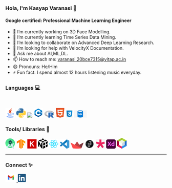 ### Hola, I'm Kasyap Varanasi 👋
#### Google certified: Professional Machine Learning Engineer
- 🔭 I’m currently working on 3D Face Modelling.
- 🌱 I’m currently learning Time Series Data Mining.
- 👯 I’m looking to collaborate on Advanced Deep Learning Research.
- 🤔 I’m looking for help with VelocityX Documentation.
- 💬 Ask me about AI,ML,DL.
- 📫 How to reach me: varanasi.20bce7315@vitap.ac.in
- 😄 Pronouns: He/Him
- ⚡ Fun fact: I spend almost 12 hours listening music everyday. 
### Languages 💻

<br>

<a href="https://www.java.com/en/"><img src="https://github.com/kcharvi/kcharvi/blob/main/assests/Languages/java.svg" width=30></a> 
<a href="https://www.python.org/"><img src="https://github.com/kcharvi/kcharvi/blob/main/assests/Languages/python.svg" width=30></a>
<a href="https://matlab.mathworks.com/"><img src="https://uk.mathworks.com/company/newsletters/articles/the-mathworks-logo-is-an-eigenfunction-of-the-wave-equation/_jcr_content/mainParsys/image_2.adapt.480.medium.gif/1469941373397.gif" width=30></a>
<a href="https://isocpp.org/"><img src="https://github.com/kcharvi/kcharvi/blob/main/assests/Languages/c%2B%2B.svg" width=30></a>
<a href="https://www.r-project.org/"><img src="https://github.com/kcharvi/kcharvi/blob/main/assests/Languages/r.svg" width=30></a>
<a href="https://html.com/"><img src="https://github.com/kcharvi/kcharvi/blob/main/assests/Languages/html.png" width=30></a>
<a href="https://www.w3.org/Style/CSS/Overview.en.html"><img src="https://github.com/kcharvi/kcharvi/blob/main/assests/Languages/css.png" width=20></a>
<a href="https://www.w3schools.com/sql/sql_intro.asp"><img src="https://github.com/kcharvi/kcharvi/blob/main/assests/Languages/sql.png" width=40></a>
<br>

### Tools/ Libraries 🚀 

<a href="https://developer.android.com/studio"><img src="https://github.com/kcharvi/kcharvi/blob/main/assests/Tools/icon.png" width=30></a> 
<a href="https://www.tensorflow.org/"><img src="https://github.com/kcharvi/kcharvi/blob/main/assests/Tools/tensorflow.png" width=30></a> 
<a href="https://keras.io/"><img src="https://github.com/kcharvi/kcharvi/blob/main/assests/Tools/keras.png" width=30></a>
<a href="https://numpy.org/"><img src="https://github.com/kcharvi/kcharvi/blob/main/assests/Tools/NumPy.svg" width=30></a>
<a href="https://reactjs.org/"><img src="https://github.com/kcharvi/kcharvi/blob/main/assests/Tools/react.png" width=30></a>
<a href="https://code.visualstudio.com/"><img src="https://github.com/kcharvi/kcharvi/blob/main/assests/Tools/Vscode.svg" width=30></a> 
<a href="https://streamlit.io/"><img src="https://github.com/kcharvi/kcharvi/blob/main/assests/Tools/streamlit.svg" width=40></a>
<a href="https://processing.org/"><img src="https://github.com/kcharvi/kcharvi/blob/main/assests/Tools/Processing_3.png" width=30></a> 
<a href="https://p5js.org/"><img src="https://github.com/kcharvi/kcharvi/blob/main/assests/Tools/p5jf.png" width=30></a> 
<a href="https://www.adobe.com/in/products/xd.html"><img src="https://github.com/kcharvi/kcharvi/blob/main/assests/Tools/adobexd.png" width=30></a> 
<a href="https://netbeans.org/"><img src="https://github.com/kcharvi/kcharvi/blob/main/assests/Tools/netbeans.png" width=30></a> 

<hr>

### Connect ✨


<p >
  <a href="mailto:varanasikasyap@gmail.com">
    <img alt="Gmail" width="35" src="https://github.com/kcharvi/kcharvi/blob/main/assests/Connect/Gmail-logo.png" />
  </a>

  <a href="https://www.linkedin.com/in/kasyap-varanasi-23334722a/">
    <img alt="Linkedin" width="25" src="https://github.com/kcharvi/kcharvi/blob/main/assests/Connect/linkedin.png" />
  </a>

 
</p>
             
